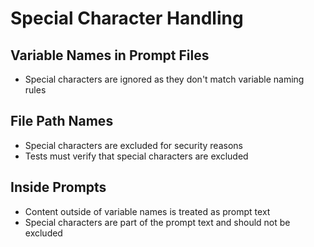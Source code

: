# Special Character Handling

## Variable Names in Prompt Files
- Special characters are ignored as they don't match variable naming rules

## File Path Names
- Special characters are excluded for security reasons
- Tests must verify that special characters are excluded

## Inside Prompts
- Content outside of variable names is treated as prompt text
- Special characters are part of the prompt text and should not be excluded 